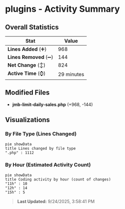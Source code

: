 # plugins - Activity Summary 

## Overall Statistics

| Stat                   | Value                                                             |
| ---------------------- | ----------------------------------------------------------------- |
| **Lines Added** (➕)   | 968                                          |
| **Lines Removed** (➖) | 144                                        |
| **Net Change** (↕)    | 824                |
| **Active Time** (⌚)   | 29 minutes |


## Modified Files
- **jmb-limit-daily-sales.php** (+968, -144)

## Visualizations

### By File Type (Lines Changed)

```mermaid
pie showData
title Lines changed by file type
".php" : 1112
```

### By Hour (Estimated Activity Count)

```mermaid
pie showData
title Coding activity by hour (count of changes)
"11h" : 10
"12h" : 14
"15h" : 5
```


> **Last Updated:** 9/24/2025, 3:58:41 PM